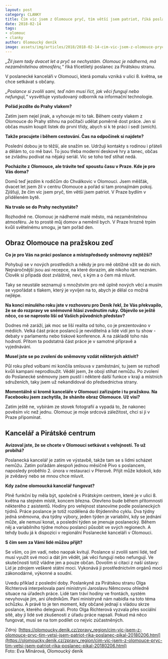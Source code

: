 ```yaml
---
layout: post
category: CLANKY
title: Čím víc jsem z Olomouce pryč, tím větší jsem patriot, říká poslanec Pikal
date: 2018-02-14
tags: 
- olomouc
- clanky
author: Olomoucký deník
image: assets/img/articles/2018/2018-02-14-cim-vic-jsem-z-olomouce-pryc-tim-vetsi-jsem-patriot-rika-poslanec-pikal.jpg   #751x422 pixelu
---
```

*„Žil jsem tady dvacet let a pryč se nechystám. Olomouc je nádherná, má nezaměnitelnou atmosféru,“* říká třicetiletý poslanec za Pirátskou stranu.

V poslanecké kanceláři v Olomouci, která pomalu vzniká v ulici 8. května, se chce setkávat s občany.

*„Poslance si zvolili sami, teď nám musí říct, jak věci fungují nebo nefungují,“* vysvětluje vystudovaný odborník na informační technologie.

**Pořád jezdíte do Prahy vlakem?**

Zatím jsem nejel jinak, a vyhovuje mi to tak. Během cesty vlakem z Olomouce do Prahy stihnu na počítači udělat poměrně dost práce. Jen si občas musím koupit lístek do první třídy, abych si k té práci i sedl (smích).

**Takže pracujete i během cestování. Čas na odpočinek si najdete?**

Poslední dobou je to těžší, ale snažím se. Udržuji kontakty s rodinou i přáteli a dělám to, co mě baví. To jsou třeba moderní deskové hry a tanec, občas se zvládnu podívat na nějaký seriál. Víc se toho teď stíhat nedá.

**Pocházíte z Olomouce, ale trávíte teď spoustu času v Praze. Kde je pro Vás doma?**

Domů teď jezdím k rodičům do Chválkovic v Olomouci. Jsem měšťák, dvacet let jsem žil v centru Olomouce a pořád si tam pronajímám pokoj. Zjišťuji, že čím víc jsem pryč, tím větší jsem patriot. V Praze bydlím v přiděleném bytě.

**Na trvalo se do Prahy nechystáte?**

Rozhodně ne. Olomouc je nádherné malé město, má nezaměnitelnou atmosféru. Je to prostě můj domov a neměnil bych. V Praze hrozně trpím kvůli světelnému smogu, je tam pořád den.

## Obraz Olomouce na pražskou zeď

**Co je pro Vás na práci poslance a místopředsedy sněmovny nejtěžší?**

Pohybuji se v nových prostředích a někdy je pro mě obtížné vžít se do nich. Nejnáročnější jsou asi recepce, na které dorazím, ale nikoho tam neznám. Člověk si připadá dost zvláštně, neví, s kým a o čem má mluvit.

Taky se neustále seznamuji s množstvím pro mě úplně nových věcí a musím se vypořádat s tlakem, který je vyvíjen na to, abych je dělal co možná nejlépe.

**Na konci minulého roku jste v rozhovoru pro Deník řekl, že Vás překvapilo, že se do rozpravy ve sněmovně hlásí zvednutím ruky. Objevilo se ještě něco, co se naprosto liší od Vašich původních představ?**

Dodnes mě zaráží, jak moc se liší realita od toho, co je prezentováno v médiích. Velká část práce poslanců je neviditelná a lidé vidí jen tu show - debaty v parlamentu nebo tiskové konference. A na základě toho nás hodnotí. Přitom ta podstatná část práce je v samotné přípravě a vyjednávání.

**Musel jste se po zvolení do sněmovny vzdát některých aktivit?**

Půl roku před volbami mi končila smlouva v zaměstnání, tu jsem se rozhodl kvůli kampani neprodloužit. Věděl jsem, že obojí stíhat nemůžu. Po zvolení do Poslanecké sněmovny jsem pustil i některé další funkce v kraji a místních sdruženích, taky jsem už nekandidoval do předsednictva strany.

**Momentálně si kromě kanceláře v Olomouci zařizujete i tu pražskou. Na Facebooku jsem zachytila, že sháníte obraz Olomouce. Už visí?**

Zatím ještě ne, vybírám ze stovek fotografií a vypadá to, že nakonec pověsím víc než jednu. Olomouc je moje srdcová záležitost, chci si ji v Praze připomínat.

## Kancelář a Pirátské centrum

**Avizoval jste, že se chcete v Olomouci setkávat s veřejností. To už probíhá?**

Poslanecká kancelář je zatím ve výstavbě, takže tam se s lidmi scházet nemůžu. Zatím pořádám alespoň jednou měsíčně Pivo s poslancem, naposledy proběhlo 2. února v restauraci v Přerově. Přijít může kdokoli, kdo je zvědavý nebo se mnou chce mluvit.

**Kdy začne olomoucká kancelář fungovat?**

Plně funkční by měla být, společně s Pirátským centrem, které je v ulici 8. května na stejném místě, koncem března. Otevřeno bude během přítomnosti některého z asistentů. Hodiny pro veřejnost stanovíme podle poslaneckých týdnů. Práce poslance je totiž rozdělená do 6týdenního cyklu. Dva týdny jedná sněmovna, dva týdny výbory, jeden týden je variabilní, kdy se jednání může, ale nemusí konat, a poslední týden se jmenuje poslanecký. Během něj a variabilního týdne mohou poslanci působit ve svých regionech. A tehdy budu já k dispozici v regionální Poslanecké kanceláři v Olomouci.

**S čím sem za Vámi lidé můžou přijít?**

Se vším, co jim vadí, nebo naopak kvitují. Poslance si zvolili sami lidé, teď musí využít své moci a dát jim vědět, jak věci fungují nebo nefungují. Ve skutečnosti totiž vládne jen a pouze občan. Dovolím si citaci z naší ústavy: Lid je zdrojem veškeré státní moci. Vykonává ji prostřednictvím orgánů moci zákonodárné, výkonné a soudní.

Uvedu příklad z poslední doby. Poslankyně za Pirátskou stranu Olga Richterová interpelovala paní ministryni Jaroslavu Němcovou ohledně situace na úřadech práce. Lidé tam tráví hodiny ve frontách, systém nevyhovuje jim, ani úředníkům. Paní ministryně nám nabídla na toto téma schůzku. A právě to je ten moment, kdy občané jednají s vládou skrze poslance, kterého delegovali. Proto Olga Richterová vyzvala přes sociální sítě, aby jí lidé své zkušenosti z úřadu práce napsali. Pokud má něco fungovat, musí se na tom podílet co nejvíc zúčastněných. 

Zdroj: [https://olomoucky.denik.cz/zpravy_region/cim-vic-jsem-z-olomouce-pryc-tim-vetsi-jsem-patriot-rika-poslanec-pikal-20180206.html](https://olomoucky.denik.cz/zpravy_region/cim-vic-jsem-z-olomouce-pryc-tim-vetsi-jsem-patriot-rika-poslanec-pikal-20180206.html)  
Foto: Eva Minárová, Olomoucký deník
